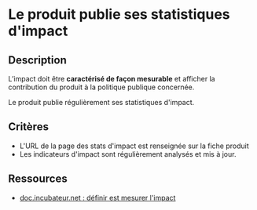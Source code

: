 # Le produit publie ses statistiques d'impact

## Description

L’impact doit être **caractérisé de façon mesurable** et afficher la
contribution du produit à la politique publique concernée.

Le produit publie régulièrement ses statistiques d'impact.

## Critères

- L'URL de la page des stats d'impact est renseignée sur la fiche produit
- Les indicateurs d'impact sont régulièrement analysés et mis à jour.

## Ressources

- [doc.incubateur.net : définir est mesurer l'impact](https://doc.incubateur.net/communaute/gerer-son-produit/la-vie-du-produit/investigation/definir-et-mesurer-limpact)
